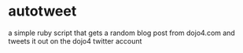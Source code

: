 # autotweet

a simple ruby script that gets a random blog post from dojo4.com and tweets it out on the dojo4 twitter account


